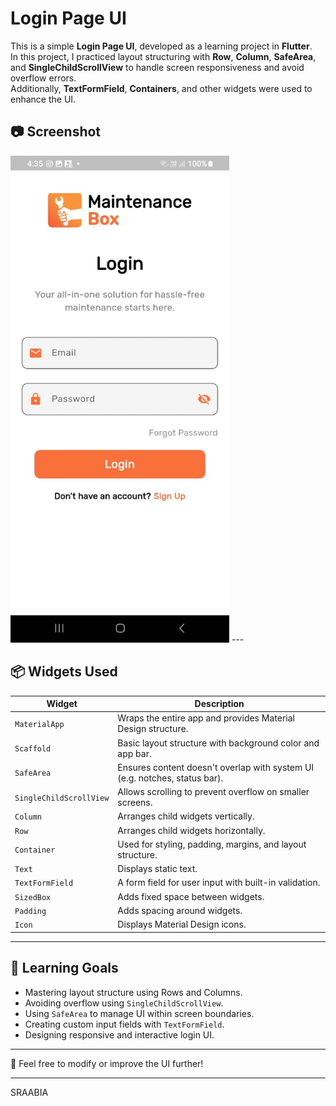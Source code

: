 # Login Page UI

This is a simple **Login Page UI**, developed as a learning project in **Flutter**.  
In this project, I practiced layout structuring with **Row**, **Column**, **SafeArea**, and **SingleChildScrollView** to handle screen responsiveness and avoid overflow errors.  
Additionally, **TextFormField**, **Containers**, and other widgets were used to enhance the UI.

## 📷 Screenshot

<img src="./images/loginUi.jpeg" alt="Login UI" width="350"/>
---

## 📦 Widgets Used

| Widget                  | Description                                                                |
| ----------------------- | -------------------------------------------------------------------------- |
| `MaterialApp`           | Wraps the entire app and provides Material Design structure.               |
| `Scaffold`              | Basic layout structure with background color and app bar.                  |
| `SafeArea`              | Ensures content doesn't overlap with system UI (e.g. notches, status bar). |
| `SingleChildScrollView` | Allows scrolling to prevent overflow on smaller screens.                   |
| `Column`                | Arranges child widgets vertically.                                         |
| `Row`                   | Arranges child widgets horizontally.                                       |
| `Container`             | Used for styling, padding, margins, and layout structure.                  |
| `Text`                  | Displays static text.                                                      |
| `TextFormField`         | A form field for user input with built-in validation.                      |
| `SizedBox`              | Adds fixed space between widgets.                                          |
| `Padding`               | Adds spacing around widgets.                                               |
| `Icon`                  | Displays Material Design icons.                                            |

---

## 🎯 Learning Goals

- Mastering layout structure using Rows and Columns.
- Avoiding overflow using `SingleChildScrollView`.
- Using `SafeArea` to manage UI within screen boundaries.
- Creating custom input fields with `TextFormField`.
- Designing responsive and interactive login UI.

---

📧 Feel free to modify or improve the UI further!

---

SRAABIA

